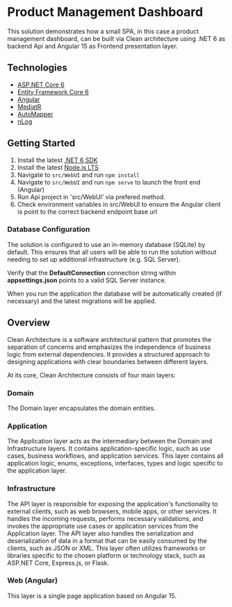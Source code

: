 # Product Management Dashboard

This solution demonstrates how a small SPA, in this case a product management dashboard, can be built via Clean architecture using .NET 6 as backend Api and Angular 15 as Frontend presentation layer.

## Technologies

* [ASP.NET Core 6](https://docs.microsoft.com/en-us/aspnet/core/introduction-to-aspnet-core?view=aspnetcore-6.0)
* [Entity Framework Core 6](https://docs.microsoft.com/en-us/ef/core/)
* [Angular](https://angular.io/)
* [MediatR](https://github.com/jbogard/MediatR)
* [AutoMapper](https://automapper.org/)
* [nLog](https://nlog-project.org/)

## Getting Started

1. Install the latest [.NET 6 SDK](https://dotnet.microsoft.com/download/dotnet/6.0)
2. Install the latest [Node.js LTS](https://nodejs.org/en/)
3. Navigate to `src/WebUI` and run `npm install`
4. Navigate to `src/WebUI` and run `npm serve` to launch the front end (Angular)
5. Run Api project in 'src/WebUI' via prefered method.
6. Check environment variables in src/WebUI to ensure the Angular client is point to the correct backend endpoint base url

### Database Configuration

The solution is configured to use an in-memory database (SQLite) by default. This ensures that all users will be able to run the solution without needing to set up additional infrastructure (e.g. SQL Server).

Verify that the **DefaultConnection** connection string within **appsettings.json** points to a valid SQL Server instance. 

When you run the application the database will be automatically created (if necessary) and the latest migrations will be applied.

## Overview

Clean Architecture is a software architectural pattern that promotes the separation of concerns and emphasizes the independence of business logic from external dependencies. It provides a structured approach to designing applications with clear boundaries between different layers.

At its core, Clean Architecture consists of four main layers:

### Domain

The Domain layer encapsulates the domain entities. 

### Application

The Application layer acts as the intermediary between the Domain and Infrastructure layers. It contains application-specific logic, such as use cases, business workflows, and application services.
This layer contains all application logic, enums, exceptions, interfaces, types and logic specific to the application layer. 

### Infrastructure

The API layer is responsible for exposing the application's functionality to external clients, such as web browsers, mobile apps, or other services. It handles the incoming requests, performs necessary validations, and invokes the appropriate use cases or application services from the Application layer. The API layer also handles the serialization and deserialization of data in a format that can be easily consumed by the clients, such as JSON or XML. This layer often utilizes frameworks or libraries specific to the chosen platform or technology stack, such as ASP.NET Core, Express.js, or Flask.
### Web (Angular)

This layer is a single page application based on Angular 15.
